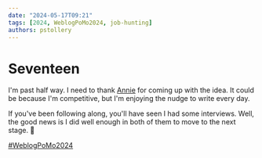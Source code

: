 ```yaml
---
date: "2024-05-17T09:21"
tags: [2024, WeblogPoMo2024, job-hunting]
authors: pstollery
---
```

# Seventeen

I'm past half way. I need to thank [Annie](https://social.lol/@anniegreens) for coming up with the idea. It could be because I'm competitive, but I'm enjoying the nudge to write every day.

<!-- truncate -->

If you've been following along, you'll have seen I had some interviews. Well, the good news is I did well enough in both of them to move to the next stage. 🤞

[#WeblogPoMo2024](https://weblog.anniegreens.lol/weblog-posting-month-2024)